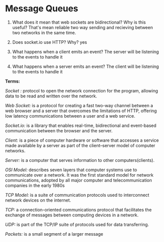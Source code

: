 # Message Queues

1. What does it mean that web sockets are bidirectional? Why is this useful?
   That's mean reliable two way sending and recieving between two networks in the same time.

2. Does socket.io use HTTP? Why? yes

3. What happens when a client emits an event? The server will be listening to the events to handle it

4. What happens when a server emits an event? The client will be listening to the events to handle it

**Terms:**

*Socket :* protocol to open the network connection for the program, allowing data to be read and written over the network.

*Web Socket:*  is a protocol for creating a fast two-way channel between a web browser and a server that overcomes the limitations of HTTP, offering low latency communications between a user and a web service.

*Socket.io:* is a library that enables real-time, bidirectional and event-based communication between the browser and the server.

*Client:* is a piece of computer hardware or software that accesses a service made available by a server as part of the client–server model of computer networks.

*Server:*  is a computer that serves information to other computers(clients).

*OSI Model:* describes seven layers that computer systems use to communicate over a network. It was the first standard model for network communications, adopted by all major computer and telecommunication companies in the early 1980s

*TCP Model:*  is a suite of communication protocols used to interconnect network devices on the internet.

*TCP:* a connection-oriented communications protocol that facilitates the exchange of messages between computing devices in a network.

*UDP:* is part of the TCP/IP suite of protocols used for data transferring.

*Packets:* is a small segment of a larger message
